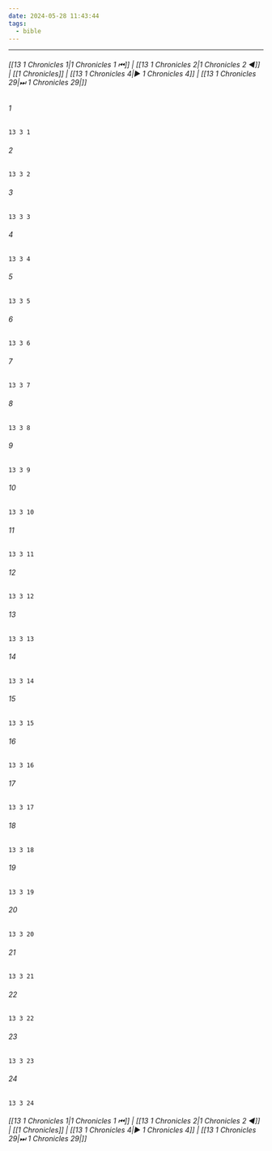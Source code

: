 ```yaml
---
date: 2024-05-28 11:43:44
tags:
  - bible
---
```

___

###### [[13 1 Chronicles 1|1 Chronicles 1 ⏮]] | [[13 1 Chronicles 2|1 Chronicles 2 ◀]] | [[1 Chronicles]] | [[13 1 Chronicles 4|▶ 1 Chronicles 4]] | [[13 1 Chronicles 29|⏭ 1 Chronicles 29|]]

###### 1
``` verse
13 3 1 
```
###### 2
``` verse
13 3 2 
```
###### 3
``` verse
13 3 3 
```
###### 4
``` verse
13 3 4 
```
###### 5
``` verse
13 3 5 
```
###### 6
``` verse
13 3 6 
```
###### 7
``` verse
13 3 7 
```
###### 8
``` verse
13 3 8 
```
###### 9
``` verse
13 3 9 
```
###### 10
``` verse
13 3 10 
```
###### 11
``` verse
13 3 11 
```
###### 12
``` verse
13 3 12 
```
###### 13
``` verse
13 3 13 
```
###### 14
``` verse
13 3 14 
```
###### 15
``` verse
13 3 15 
```
###### 16
``` verse
13 3 16 
```
###### 17
``` verse
13 3 17 
```
###### 18
``` verse
13 3 18 
```
###### 19
``` verse
13 3 19 
```
###### 20
``` verse
13 3 20 
```
###### 21
``` verse
13 3 21 
```
###### 22
``` verse
13 3 22 
```
###### 23
``` verse
13 3 23 
```
###### 24
``` verse
13 3 24 
```

###### [[13 1 Chronicles 1|1 Chronicles 1 ⏮]] | [[13 1 Chronicles 2|1 Chronicles 2 ◀]] | [[1 Chronicles]] | [[13 1 Chronicles 4|▶ 1 Chronicles 4]] | [[13 1 Chronicles 29|⏭ 1 Chronicles 29|]]

